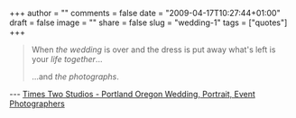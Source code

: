 +++
author = ""
comments = false
date = "2009-04-17T10:27:44+01:00"
draft = false
image = ""
share = false
slug = "wedding-1"
tags = ["quotes"]
+++

> When *the wedding* is over and 
> the dress is put away what's left
> is your *life together*...
> 
> ...and *the photographs*.

--- [Times Two Studios - Portland Oregon Wedding, Portrait, Event
Photographers](http://www.timestwostudios.com/#num=92&id=album-9)
